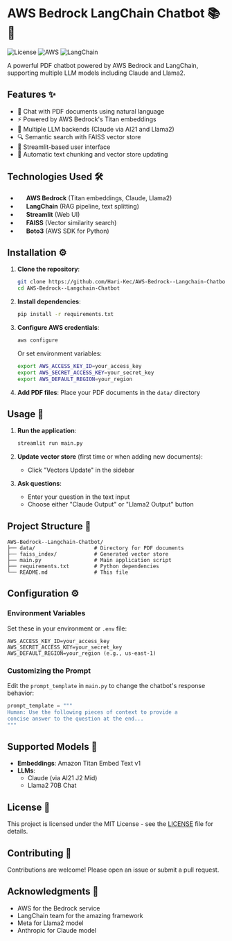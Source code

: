 # AWS Bedrock LangChain Chatbot 📚🤖

![License](https://img.shields.io/badge/License-MIT-blue.svg)
![AWS](https://img.shields.io/badge/AWS-Bedrock-orange.svg)
![LangChain](https://img.shields.io/badge/LangChain-0.1.0-blue.svg)

A powerful PDF chatbot powered by AWS Bedrock and LangChain, supporting multiple LLM models including Claude and Llama2.

## Features ✨

- 📄 Chat with PDF documents using natural language
- ⚡ Powered by AWS Bedrock's Titan embeddings
- 🤖 Multiple LLM backends (Claude via AI21 and Llama2)
- 🔍 Semantic search with FAISS vector store
- 🎨 Streamlit-based user interface
- 🔄 Automatic text chunking and vector store updating

## Technologies Used 🛠️

- <img src="https://aws.amazon.com/favicon.ico" width="16"> **AWS Bedrock** (Titan embeddings, Claude, Llama2)
- <img src="https://python.langchain.com/img/favicon.ico" width="16"> **LangChain** (RAG pipeline, text splitting)
- <img src="https://streamlit.io/favicon.ico" width="16"> **Streamlit** (Web UI)
- <img src="https://faiss.ai/favicon.ico" width="16"> **FAISS** (Vector similarity search)
- <img src="https://boto3.amazonaws.com/v1/documentation/api/latest/_static/favicon.ico" width="16"> **Boto3** (AWS SDK for Python)

## Installation ⚙️

1. **Clone the repository**:
   ```bash
   git clone https://github.com/Hari-Kec/AWS-Bedrock--Langchain-Chatbot.git
   cd AWS-Bedrock--Langchain-Chatbot
   ```

2. **Install dependencies**:
   ```bash
   pip install -r requirements.txt
   ```

3. **Configure AWS credentials**:
   ```bash
   aws configure
   ```
   Or set environment variables:
   ```bash
   export AWS_ACCESS_KEY_ID=your_access_key
   export AWS_SECRET_ACCESS_KEY=your_secret_key
   export AWS_DEFAULT_REGION=your_region
   ```

4. **Add PDF files**:
   Place your PDF documents in the `data/` directory

## Usage 🚀

1. **Run the application**:
   ```bash
   streamlit run main.py
   ```

2. **Update vector store** (first time or when adding new documents):
   - Click "Vectors Update" in the sidebar

3. **Ask questions**:
   - Enter your question in the text input
   - Choose either "Claude Output" or "Llama2 Output" button

## Project Structure 📂

```
AWS-Bedrock--Langchain-Chatbot/
├── data/                   # Directory for PDF documents
├── faiss_index/            # Generated vector store
├── main.py                 # Main application script
├── requirements.txt        # Python dependencies
└── README.md               # This file
```

## Configuration ⚙️

### Environment Variables
Set these in your environment or `.env` file:
```
AWS_ACCESS_KEY_ID=your_access_key
AWS_SECRET_ACCESS_KEY=your_secret_key
AWS_DEFAULT_REGION=your_region (e.g., us-east-1)
```

### Customizing the Prompt
Edit the `prompt_template` in `main.py` to change the chatbot's response behavior:
```python
prompt_template = """
Human: Use the following pieces of context to provide a 
concise answer to the question at the end...
"""
```

## Supported Models 🧠

- **Embeddings**: Amazon Titan Embed Text v1
- **LLMs**:
  - Claude (via AI21 J2 Mid)
  - Llama2 70B Chat

## License 📜

This project is licensed under the MIT License - see the [LICENSE](LICENSE) file for details.

## Contributing 🤝

Contributions are welcome! Please open an issue or submit a pull request.

## Acknowledgments 🙏

- AWS for the Bedrock service
- LangChain team for the amazing framework
- Meta for Llama2 model
- Anthropic for Claude model
